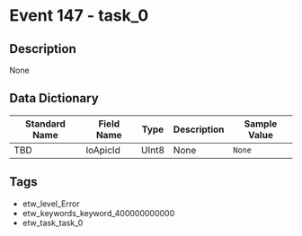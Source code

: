 # Event 147 - task_0

## Description
None

## Data Dictionary
|Standard Name|Field Name|Type|Description|Sample Value|
|---|---|---|---|---|
|TBD|IoApicId|UInt8|None|`None`|

## Tags
* etw_level_Error
* etw_keywords_keyword_400000000000
* etw_task_task_0